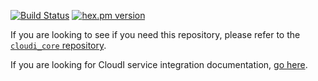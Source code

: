 [![Build Status](https://secure.travis-ci.org/CloudI/cloudi_service_map_reduce.png?branch=master)](http://travis-ci.org/CloudI/cloudi_service_map_reduce)
[![hex.pm version](https://img.shields.io/hexpm/v/cloudi_service_map_reduce.svg)](https://hex.pm/packages/cloudi_service_map_reduce)

If you are looking to see if you need this repository, please refer to the [`cloudi_core` repository](https://github.com/CloudI/cloudi_core#about).

If you are looking for CloudI service integration documentation, [go here](https://github.com/CloudI/CloudI#integration).

